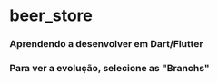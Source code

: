 # beer_store

### Aprendendo a desenvolver em Dart/Flutter

### Para ver a evolução, selecione as "Branchs"
